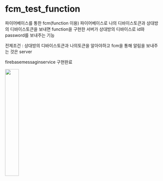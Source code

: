 # fcm_test_function

파이어베이스를 통한 fcm(function 이용) 
파이어베이스로 나의 디바이스토큰과 상대방의 디바이스토큰을 보내면 function을 구현한 서버가 상대방의 디바이스로 id와 password를 보내주는 기능

전제조건 : 상대방의 디바이스토큰과 나의토큰을 알아야하고 fcm을 통해 알림을 보내주는 것은 server

firebasemessaginservice 구현완료


<img src="https://user-images.githubusercontent.com/63643555/103454068-82e26000-4d23-11eb-839b-bf7558b27db8.png" width="30%">

